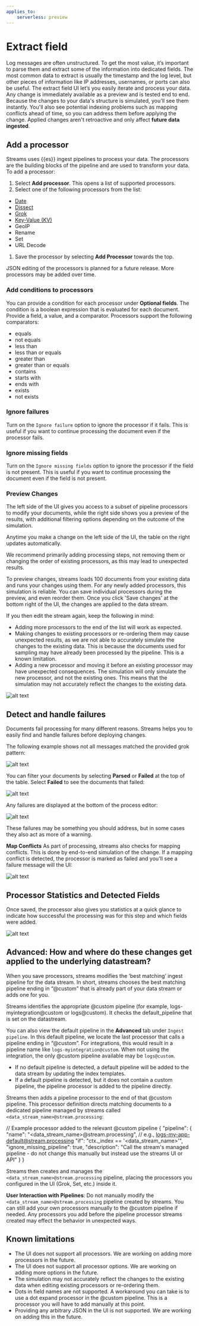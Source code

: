 ```yaml
---
applies_to:
    serverless: preview
---
```

# Extract field
Log messages are often unstructured. To get the most value, it’s important to parse them and extract some of the information into dedicated fields. The most common data to extract is usually the timestamp and the log level, but other pieces of information like IP addresses, usernames, or ports can also be useful.
The extract field UI let’s you easily iterate and process your data. Any change is immediately available as a preview and is tested end to end.
Because the changes to your data's structure is simulated, you'll see them instantly. You'll also see potential indexing problems such as mapping conflicts ahead of time, so you can address them before applying the change.
Applied changes aren't retroactive and only affect **future data ingested**.

## Add a processor
Streams uses {{es}} ingest pipelines to process your data. The processors are the building blocks of the pipeline and are used to transform your data.
To add a processor:

1. Select **Add processor**. This opens a list of supported processors.
1. Select one of the following processors from the list:
  - [Date](./extract/date.md)
  - [Dissect](./extract/dissect.md)
  - [Grok](./extract/grok.md)
  - [Key-Value (KV)](./extract/key-value.md)
  - GeoIP
  - Rename
  - Set
  - URL Decode
1. Save the processor by selecting **Add Processor** towards the top.

JSON editing of the processors is planned for a future release. More processors may be added over time.

### Add conditions to processors
You can provide a condition for each processor under **Optional fields**. The condition is a boolean expression that is evaluated for each document. Provide a field, a value, and a comparator.
Processors support the following comparators:
- equals
- not equals
- less than
- less than or equals
- greater than
- greater than or equals
- contains
- starts with
- ends with
- exists
- not exists

### Ignore failures
Turn on the `Ignore failure` option to ignore the processor if it fails. This is useful if you want to continue processing the document even if the processor fails.

### Ignore missing fields
Turn on the `Ignore missing fields` option to ignore the processor if the field is not present. This is useful if you want to continue processing the document even if the field is not present.

### Preview Changes
The left side of the UI gives you access to a subset of pipeline processors to modify your documents, while the right side shows you a preview of the results, with additional filtering options depending on the outcome of the simulation.

Anytime you make a change on the left side of the UI, the table on the right updates automatically.

We recommend primarily adding processing steps, not removing them or changing the order of existing processors, as this may lead to unexpected results.

To preview changes, streams loads 100 documents from your existing data and runs your changes using them.
For any newly added processors, this simulation is reliable. You can save individual processors during the preview, and even reorder them.
Once you click 'Save changes' at the bottom right of the UI, the changes are applied to the data stream.

If you then edit the stream again, keep the following in mind:
- Adding more processors to the end of the list will work as expected.
- Making changes to existing processors or re-ordering them may cause unexpected results, as we are not able to accurately simulate the changes to the existing data. This is because the documents used for sampling may have already been processed by the pipeline. This is a known limitation.
- Adding a new processor and moving it before an existing processor may have unexpected consequences. The simulation will only simulate the new processor, and not the existing ones. This means that the simulation may not accurately reflect the changes to the existing data.

![alt text](<grok.png>)

## Detect and handle failures
Documents fail processing for many different reasons. Streams helps you to easily find and handle failures before deploying changes.

The following example shows not all messages matched the provided grok pattern:

![alt text](<parsed.png>)

You can filter your documents by selecting **Parsed** or **Failed** at the top of the table. Select **Failed** to see the documents that failed:

![alt text](<failures.png>)

Any failures are displayed at the bottom of the process editor:

![alt text](<processor-failures.png>)

These failures may be something you should address, but in some cases they also act as more of a warning.

**Map Conflicts**
As part of processing, streams also checks for mapping conflicts. This is done by end-to-end simulation of the change. If a mapping conflict is detected, the processor is marked as failed and you'll see a failure message will the UI:

![alt text](<mapping-conflicts.png>)

## Processor Statistics and Detected Fields
Once saved, the processor also gives you statistics at a quick glance to indicate how successful the processing was for this step and which fields were added.

![alt text](<field-stats.png>)

## Advanced: How and where do these changes get applied to the underlying datastream?
When you save processors, streams modifies the ‘best matching’ ingest pipeline for the data stream. In short, streams chooses the best matching pipeline ending in “@custom” that is already part of your data stream or adds one for you.

Streams identifies the appropriate @custom pipeline (for example, logs-myintegration@custom or logs@custom).
It checks the default_pipeline that is set on the datastream.

You can also view the default pipeline in the **Advanced** tab under `Ingest pipeline`.
In this default pipeline, we locate the last processor that calls a pipeline ending in “@custom”. For integrations, this would result in a pipeline name like `logs-myintegration@custom`. When not using the integration, the only @custom pipeline available may be `logs@custom`.
- If no default pipeline is detected, a default pipeline will be added to the data stream by updating the index templates.
- If a default pipeline is detected, but it does not contain a custom pipeline, the pipeline processor is added to the pipeline directly.

Streams then adds a pipeline processor to the end of that @custom pipeline. This processor definition directs matching documents to a dedicated pipeline managed by streams called `<data_stream_name>@stream.processing`:

// Example processor added to the relevant @custom pipeline
{
  "pipeline": {
    "name": "<data_stream_name>@stream.processing", // e.g., logs-my-app-default@stream.processing
    "if": "ctx._index == '<data_stream_name>'",
    "ignore_missing_pipeline": true,
    "description": "Call the stream's managed pipeline - do not change this manually but instead use the streams UI or API"
  }
}

Streams then creates and manages the `<data_stream_name>@stream.processing` pipeline, placing the processors you configured in the UI (Grok, Set, etc.) inside it.

**User Interaction with Pipelines**:
Do not manually modify the `<data_stream_name>@stream.processing` pipeline created by streams.
You can still add your own processors manually to the @custom pipeline if needed. Any processors you add before the pipeline processor streams created may effect the behavior in unexpected ways.

## Known limitations
- The UI does not support all processors. We are working on adding more processors in the future.
- The UI does not support all processor options. We are working on adding more options in the future.
- The simulation may not accurately reflect the changes to the existing data when editing existing processors or re-ordering them.
- Dots in field names are not supported. A workaround you can take is to use a dot expand processor in the @custom pipeline. This is a processor you will have to add manually at this point.
- Providing any arbitrary JSON in the UI is not supported. We are working on adding this in the future.